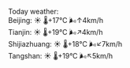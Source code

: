 Today weather:  
Beijing: ☀️   🌡️+17°C 🌬️↑4km/h  
Tianjin: ☀️   🌡️+19°C 🌬️↗4km/h  
Shijiazhuang: ☀️   🌡️+18°C 🌬️↙7km/h  
Tangshan: ☀️   🌡️+19°C 🌬️↖5km/h  
